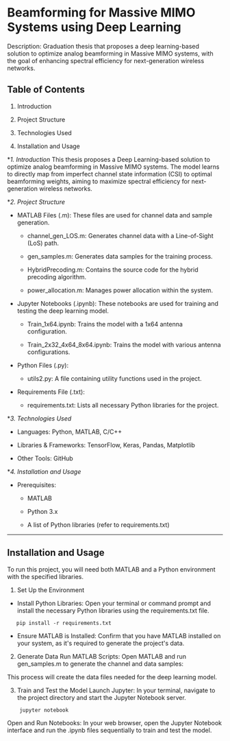 # **Beamforming for Massive MIMO Systems using Deep Learning**

Description: Graduation thesis that proposes a deep learning-based solution to optimize analog beamforming in Massive MIMO systems, with the goal of enhancing spectral efficiency for next-generation wireless networks.

## **Table of Contents**
1. Introduction

2. Project Structure

3. Technologies Used

4. Installation and Usage

**1. Introduction*
This thesis proposes a Deep Learning-based solution to optimize analog beamforming in Massive MIMO systems. The model learns to directly map from imperfect channel state information (CSI) to optimal beamforming weights, aiming to maximize spectral efficiency for next-generation wireless networks.

**2. Project Structure*
- MATLAB Files (.m): These files are used for channel data and sample generation.

  + channel_gen_LOS.m: Generates channel data with a Line-of-Sight (LoS) path.

  + gen_samples.m: Generates data samples for the training process.

  + HybridPrecoding.m: Contains the source code for the hybrid precoding algorithm.

  + power_allocation.m: Manages power allocation within the system.

- Jupyter Notebooks (.ipynb): These notebooks are used for training and testing the deep learning model.

  + Train_1x64.ipynb: Trains the model with a 1x64 antenna configuration.

  + Train_2x32_4x64_8x64.ipynb: Trains the model with various antenna configurations.

- Python Files (.py):

  + utils2.py: A file containing utility functions used in the project.

- Requirements File (.txt):

  + requirements.txt: Lists all necessary Python libraries for the project.

**3. Technologies Used*
- Languages: Python, MATLAB, C/C++

- Libraries & Frameworks: TensorFlow, Keras, Pandas, Matplotlib

- Other Tools: GitHub

**4. Installation and Usage*
- Prerequisites:

  + MATLAB

  + Python 3.x

  + A list of Python libraries (refer to requirements.txt)
----------------------------------------------------------------
## **Installation and Usage**
To run this project, you will need both MATLAB and a Python environment with the specified libraries.

1. Set Up the Environment
- Install Python Libraries: Open your terminal or command prompt and install the necessary Python libraries using the requirements.txt file.

 ```
    pip install -r requirements.txt
 ```

- Ensure MATLAB is Installed: Confirm that you have MATLAB installed on your system, as it's required to generate the project's data.

2. Generate Data
Run MATLAB Scripts: Open MATLAB and run gen_samples.m to generate the channel and data samples:

This process will create the data files needed for the deep learning model.

3. Train and Test the Model
Launch Jupyter: In your terminal, navigate to the project directory and start the Jupyter Notebook server.
```
    jupyter notebook
```
Open and Run Notebooks: In your web browser, open the Jupyter Notebook interface and run the .ipynb files sequentially to train and test the model.
